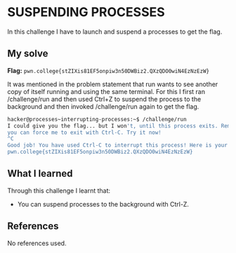 # SUSPENDING PROCESSES
In this challenge I have to launch and suspend a processes to get the flag.

## My solve
**Flag:** `pwn.college{stZIXis81EF5onpiw3n50DWBiz2.QXzQDO0wiN4EzNzEzW}`

It was mentioned in the problem statement that run wants to see another copy of itself running and using the same terminal. For this I first ran /challenge/run and then used Ctrl+Z to suspend the process to the background and then invoked /challenge/run again to get the flag.
```bash
hacker@processes~interrupting-processes:~$ /challenge/run
I could give you the flag... but I won't, until this process exits. Remember, 
you can force me to exit with Ctrl-C. Try it now!
^C
Good job! You have used Ctrl-C to interrupt this process! Here is your flag:
pwn.college{stZIXis81EF5onpiw3n50DWBiz2.QXzQDO0wiN4EzNzEzW}
```

## What I learned
Through this challenge I learnt that:
-   You can suspend processes to the background with Ctrl-Z.

## References
No references used.

